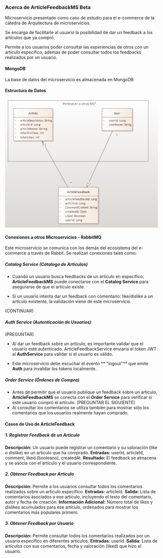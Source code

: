 ### Acerca de ArticleFeedbackMS Beta
Microservicio presentado como caso de estudio para el e-commerce de la cátedra de Arquitectura de microservicios.

Se encarga de facilitarle al usuario la posibilidad de dar un feedback a los artículos que ya compró.

Permite a los usuarios poder consultar las experiencias de otros con un artículo específico, además de poder consultar todos los feedbacks realizados por un usuario.

#### MongoDB
La base de datos del microservicio es almacenada en MongoDB

#### Estructura de Datos

![](resources/ClassDiagramV1.jpg)


#### Conexiones a otros Microservicios - RabbitMQ
Este microservicio se comunica con los demás del ecosistema del e-commerce a través de Rabbit.
Se realizan conexiones tales como:
##### Catalog Service (Cátalogo de Artículos) 
- Cuando un usuario busca feedbacks de un artículo en específico,  **ArticleFeedbackMS** puede conectarse con el **Catalog Service** para asegurarse de que el artículo existe.

- Si un usuario intenta dar un feedback  con comentario: like/dislike a un artículo existente, la validación viene de este microservicio.

(CONTINUAR)

##### Auth Service (Autenticación de Usuarios)

 (PREGUNTAR)
 
- Al dar un feedback sobre un artículo, es importante validar que el usuario esté autenticado. ArticleFeedbackService enviaría el token JWT al **AuthService** para validar si el usuario es válido.

- Este microservicio debe escuchar el evento ** "logout"** que emite **Auth** para invalidar los tokens localmente.

##### Order Service (Órdenes de Compra)
- Antes de permitir que el usuario publique un feedback sobre un artículo, **ArticleFeedbackMS**  se conecta con el **Order Service** para verificar si este usuario compró el artículo.
(PREGUNTAR EL SIGUIENTE)
- Al consultar los comentarios se utiliza también para mostrar sólo los comentarios que los usuarios realmente hayan comprado.

#### Casos de Uso de ArticleFeedback
##### 1. Registrar Feedback de un Artículo

**Descripción:** Un usuario puede registrar un comentario y su valoración (like o dislike) en un artículo que ha comprado.
**Entradas:** userId, articleId, comment, liked (booleano), createdAt.
**Resultado:** El feedback se almacena y se asocia con el artículo y el usuario correspondiente.

##### 2. Obtener Feedback por Artículo

**Descripción:** Permite a los usuarios consultar todos los comentarios realizados sobre un artículo específico.
**Entradas:** articleId.
**Salida:** Lista de comentarios asociados a ese artículo, incluyendo el texto del comentario, autor y fecha de creación.
**Información Adicional:** Número total de likes y dislikes acumulados para ese artículo, ordenados para mostrar los comentarios más populares primero.

##### 3. Obtener Feedback por Usuario

**Descripción:** Permite consultar todos los comentarios realizados por un usuario específico en diferentes artículos.
**Entradas:** userId.
**Salida:** Lista de artículos con sus comentarios, fecha y valoración (liked) que hizo el usuario.
